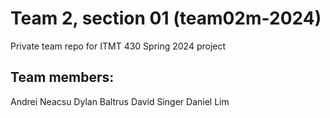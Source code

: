 # Team 2, section 01 (team02m-2024)
Private team repo for ITMT 430 Spring 2024 project

## Team members:
Andrei Neacsu
Dylan Baltrus
David Singer
Daniel Lim
